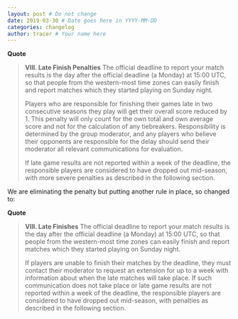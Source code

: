 ```yaml
---
layout: post # Do not change
date: 2019-03-30 # Date goes here in YYYY-MM-DD
categories: changelog
author: tracer # Your name here
---
```


**Quote**
> **VIII. Late Finish Penalties**
> The official deadline to report your match results is the day after the official deadline (a Monday) at 15:00 UTC, so that people from the western-most time zones can easily finish and report matches which they started playing on Sunday night.
>
> Players who are responsible for finishing their games late in two consecutive seasons they play will get their overall score reduced by 1. This penalty will only count for the own total and own average score and not for the calculation of any tiebreakers. Responsibility is determined by the group moderator, and any players who believe their opponents are responsible for the delay should send their moderator all relevant communications for evaluation.
>
> If late game results are not reported within a week of the deadline, the responsible players are considered to have dropped out mid-season, with more severe penalties as described in the following section.

We are eliminating the penalty but putting another rule in place, so changed to:

**Quote**
> **VIII. Late Finishes**
> The official deadline to report your match results is the day after the official deadline (a Monday) at 15:00 UTC, so that people from the western-most time zones can easily finish and report matches which they started playing on Sunday night.
>
> If players are unable to finish their matches by the deadline, they must contact their moderator to request an extension for up to a week with information about when the late matches will take place. If such communication does not take place or late game results are not reported within a week of the deadline, the responsible players are considered to have dropped out mid-season, with penalties as described in the following section.
